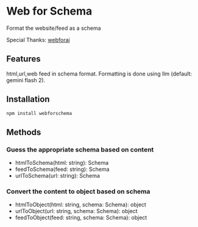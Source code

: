 # Web for Schema

Format the website/feed as a schema

Special Thanks: [webforai](https://webforai.dev)

## Features
html,url,web feed in schema format. Formatting is done using llm (default: gemini flash 2).

## Installation
```bash
npm install webforschema
```

## Methods
### Guess the appropriate schema based on content 
- htmlToSchema(html: string): Schema
- feedToSchema(feed: string): Schema
- urlToSchema(url: string): Schema

### Convert the content to object based on schema
- htmlToObject(html: string, schema: Schema): object
- urlToObject(url: string, schema: Schema): object
- feedToObject(feed: string, schema: Schema): object